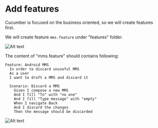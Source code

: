# Add features

Cucumber is focused on the business oriented, so we will create features first.

We will create feature `mms.feature` under "features" folder.

![Alt text](https://raw.githubusercontent.com/hy1984427/appium/master/images/android_cucumber_folder_structure_features.png "features")

The content of "mms.feature" should contains following:

<pre><code>Feature: Android MMS
  In order to discard unuseful MMS
  As a user
  I want to draft a MMS and discard it

  Scenario: Discard a MMS
    Given I compose a new MMS
    And I fill "To" with "no one"
    And I fill "Type message" with "empty"
    When I navigate Back
    And I discard the changes
    Then the message should be discarded
</code></pre>

![Alt text](https://raw.githubusercontent.com/hy1984427/appium/master/images/android_cucumber_mms_feature.png "mms.feature")

